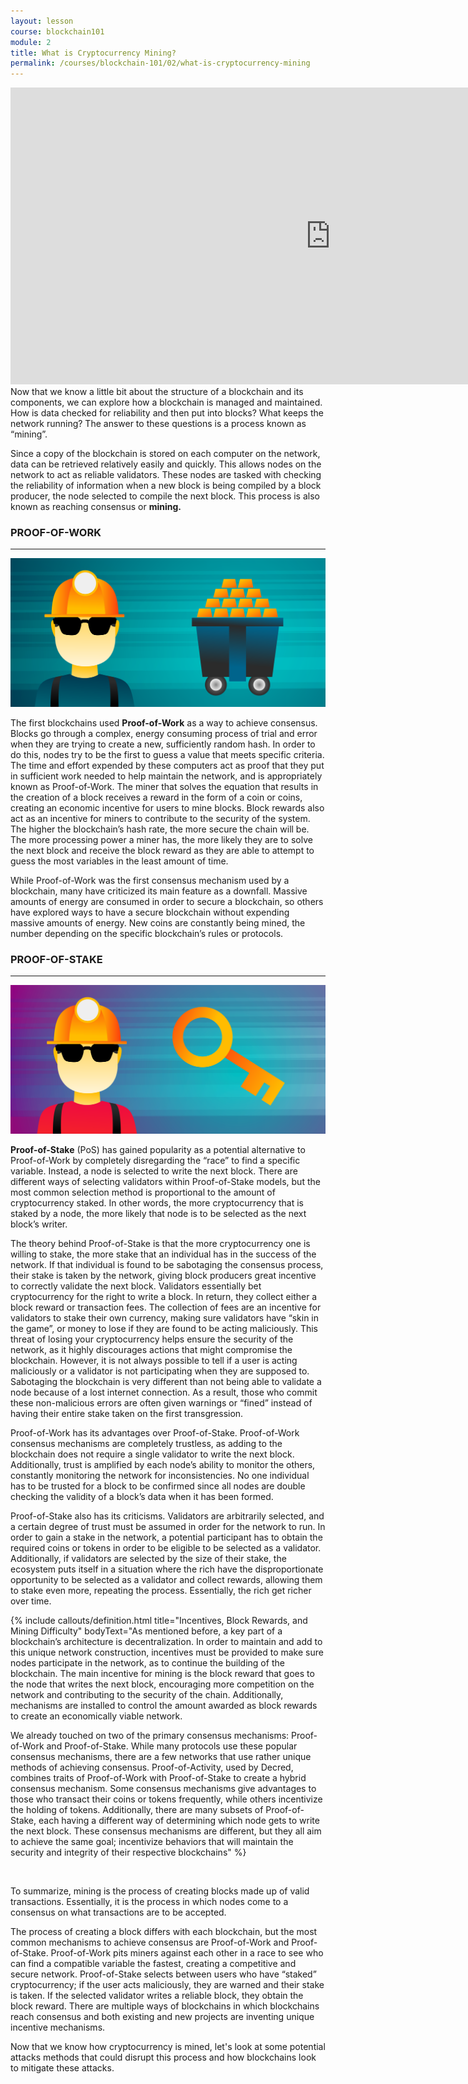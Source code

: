 ```yaml
---
layout: lesson
course: blockchain101
module: 2
title: What is Cryptocurrency Mining?
permalink: /courses/blockchain-101/02/what-is-cryptocurrency-mining
---
```


<span>
<div style="text-align: center;">

<iframe src="https://www.youtube.com/embed/XQZ0FgepHc4?rel=0" width="1024" height="475" frameborder="0" allowfullscreen="allowfullscreen"></iframe>

</div>
<span class="openingParagraph">Now that we know a little bit about the structure of a blockchain and its components, we can explore how a blockchain is managed and maintained. How is data checked for reliability and then put into blocks? What keeps the network running? The answer to these questions is a process known as “mining”.
</span>

<span style="font-weight: 400;">Since a copy of the blockchain is stored on each computer on the network, data can be retrieved relatively easily and quickly. This allows nodes on the network to act as reliable validators. These nodes are tasked with checking the reliability of information when a new block is being compiled by a block producer, the node selected to compile the next block. This process is also known as reaching consensus or </span><b>mining.</b>
&nbsp;

<h3>PROOF-OF-WORK</h3>
<hr />
<img src="/assets/img/courses/blockchain-101/PoW-01.png" />

<span style="font-weight: 400;">The first blockchains used <strong>Proof-of-Work</strong> as a way to achieve consensus. Blocks go through a complex, energy consuming process of trial and error when they are trying to create a new, sufficiently random hash. In order to do this, nodes try to be the first to guess a value that meets specific criteria. The time and effort expended by these computers act as proof that they put in sufficient work needed to help maintain the network, and is appropriately known as Proof-of-Work. The miner that solves the equation that results in the creation of a block receives a reward in the form of a coin or coins, creating an economic incentive for users to mine blocks. Block rewards also act as an incentive for miners to contribute to the security of the system. The higher the blockchain’s hash rate, the more secure the chain will be. The more processing power a miner has, the more likely they are to solve the next block and receive the block reward as they are able to attempt to guess the most variables in the least amount of time.</span>

<span style="font-weight: 400;">While Proof-of-Work was the first consensus mechanism used by a blockchain, many have criticized its main feature as a downfall. Massive amounts of energy are consumed in order to secure a blockchain, so others have explored ways to have a secure blockchain without expending massive amounts of energy. New coins are constantly being mined, the number depending on the specific blockchain’s rules or protocols. </span>
&nbsp;

<h3>PROOF-OF-STAKE</h3>
<hr />
<img src="/assets/img/courses/blockchain-101/PoS-01.png" />

<span style="font-weight: 400;"><strong>Proof-of-Stake</strong> (PoS) has gained popularity as a potential alternative to Proof-of-Work by completely disregarding the “race” to find a specific variable. Instead, a node is selected to write the next block. There are different ways of selecting validators within Proof-of-Stake models, but the most common selection method is proportional to the amount of cryptocurrency staked. In other words, the more cryptocurrency that is staked by a node, the more likely that </span><span style="font-weight: 400;">node is to be selected as the next block’s writer. </span>

<span style="font-weight: 400;">The theory behind Proof-of-Stake is that the more cryptocurrency one is willing to stake, the more stake that an individual has in the success of the network. If that individual is found to be sabotaging the consensus process, their stake is taken by the network, giving block producers great incentive to correctly validate the next block. Validators essentially </span><span style="font-weight: 400;">bet</span><span style="font-weight: 400;"> cryptocurrency for the right to write a block. In return, they collect either a block reward or transaction fees. The collection of fees are an incentive for validators to stake their own currency, making sure validators have “skin in the game”, or money to lose if they are found to be acting maliciously. This threat of losing your cryptocurrency helps ensure the security of the network, as it highly discourages actions that might compromise the blockchain. However, it is not always possible to tell if a user is acting maliciously or a validator is not participating when they are supposed to. Sabotaging the blockchain is very different than not being able to validate a node because of a lost internet connection. As a result, those who commit these non-malicious errors are often given warnings or “fined” instead of having their entire stake taken on the first transgression.</span>

<span style="font-weight: 400;">Proof-of-Work has its advantages over Proof-of-Stake. Proof-of-Work consensus mechanisms are completely trustless, as adding to the blockchain does not require a single validator to write the next block. Additionally, trust is amplified by each node’s ability to monitor the others, constantly monitoring the network for inconsistencies. No one individual has to be trusted for a block to be confirmed since all nodes are double checking the validity of a block’s data when it has been formed.</span>

<span style="font-weight: 400;">Proof-of-Stake also has its criticisms. Validators are arbitrarily selected, and a certain degree of trust must be assumed in order for the network to run. In order to gain a stake in the network, a potential participant has to obtain the required coins or tokens in order to be eligible to be selected as a validator. Additionally, if validators are selected by the size of their stake, the ecosystem puts itself in a situation where the rich have the disproportionate opportunity to be selected as a validator and collect rewards, allowing them to stake even more, repeating the process. Essentially, the rich get richer over time.</span>

{% include callouts/definition.html title="Incentives, Block Rewards, and Mining Difficulty" bodyText="As mentioned before, a key part of a blockchain’s architecture is decentralization. In order to maintain and add to this unique network construction, incentives must be provided to make sure nodes participate in the network, as to continue the building of the blockchain. The main incentive for mining is the block reward that goes to the node that writes the next block, encouraging more competition on the network and contributing to the security of the chain. Additionally, mechanisms are installed to control the amount awarded as block rewards to create an economically viable network.

<span style='font-weight: 400;'>We already touched on two of the primary consensus mechanisms: Proof-of-Work and Proof-of-Stake. While many protocols use these popular consensus mechanisms, there are a few networks that use rather unique methods of achieving consensus. Proof-of-Activity, used by Decred, combines traits of Proof-of-Work with Proof-of-Stake to create a hybrid consensus mechanism. Some consensus mechanisms give advantages to those who transact their coins or tokens frequently, while others incentivize the holding of tokens. Additionally, there are many subsets of Proof-of-Stake, each having a different way of determining which node gets to write the next block. These consensus mechanisms are different, but they all aim to achieve the same goal; incentivize behaviors that will maintain the security and integrity of their respective blockchains" %}

</div>
<br>

<span style="font-weight: 400;">To summarize, mining is the process of creating blocks made up of valid transactions. Essentially, it is the process in which nodes come to a consensus on what transactions are to be accepted. </span>

<span style="font-weight: 400;">The process of creating a block differs with each blockchain, but the most common mechanisms to achieve consensus are Proof-of-Work and Proof-of-Stake. Proof-of-Work pits miners against each other in a race to see who can find a compatible variable the fastest, creating a competitive and secure network. Proof-of-Stake selects between users who have “staked” cryptocurrency; if the user acts maliciously, they are warned and their stake is taken. If the selected validator writes a reliable block, they obtain the block reward. There are multiple ways of blockchains in which blockchains reach consensus and both existing and new projects are inventing unique incentive mechanisms.  </span>

Now that we know how cryptocurrency is mined, let's look at some potential attacks methods that could disrupt this process and how blockchains look to mitigate these attacks.
